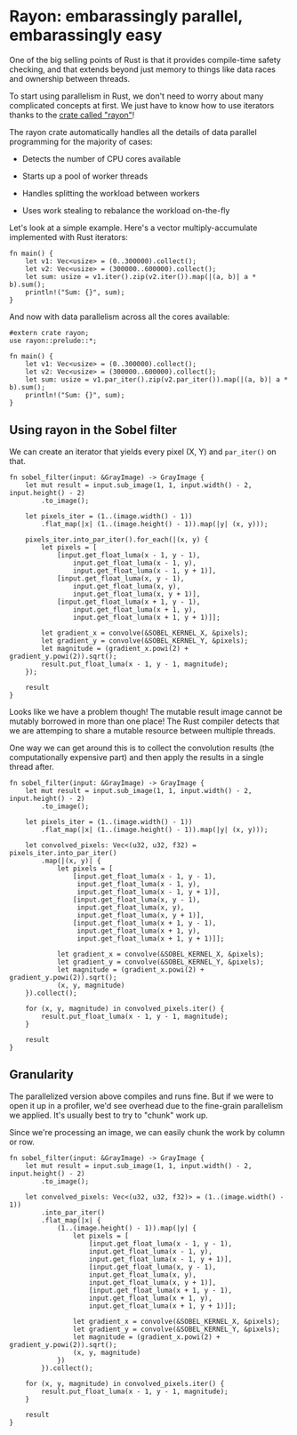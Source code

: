 # Rayon: embarassingly parallel, embarassingly easy
One of the big selling points of Rust is that it provides compile-time safety checking, and that extends beyond just memory to things like data races and ownership between threads.

To start using parallelism in Rust, we don't need to worry about many complicated concepts at first. We just have to know how to use iterators thanks to the [crate called "rayon"](https://docs.rs/rayon/1.1.0/rayon/)!

The rayon crate automatically handles all the details of data parallel programming for the majority of cases:

- Detects the number of CPU cores available

- Starts up a pool of worker threads

- Handles splitting the workload between workers

- Uses work stealing to rebalance the workload on-the-fly

Let's look at a simple example. Here's a vector multiply-accumulate implemented with Rust iterators:

```rust,ignore,mdbook-runnable
fn main() {
    let v1: Vec<usize> = (0..300000).collect();
    let v2: Vec<usize> = (300000..600000).collect();
    let sum: usize = v1.iter().zip(v2.iter()).map(|(a, b)| a * b).sum();
    println!("Sum: {}", sum);
}
```

And now with data parallelism across all the cores available:

```rust,ignore,mdbook-runnable
#extern crate rayon;
use rayon::prelude::*;

fn main() {
    let v1: Vec<usize> = (0..300000).collect();
    let v2: Vec<usize> = (300000..600000).collect();
    let sum: usize = v1.par_iter().zip(v2.par_iter()).map(|(a, b)| a * b).sum();
    println!("Sum: {}", sum);
}
```

## Using rayon in the Sobel filter
We can create an iterator that yields every pixel (X, Y) and `par_iter()` on that.

```rust,ignore
fn sobel_filter(input: &GrayImage) -> GrayImage {
    let mut result = input.sub_image(1, 1, input.width() - 2, input.height() - 2)
        .to_image();

    let pixels_iter = (1..(image.width() - 1))
        .flat_map(|x| (1..(image.height() - 1)).map(|y| (x, y)));

    pixels_iter.into_par_iter().for_each(|(x, y) {
        let pixels = [
            [input.get_float_luma(x - 1, y - 1),
                input.get_float_luma(x - 1, y),
                input.get_float_luma(x - 1, y + 1)],
            [input.get_float_luma(x, y - 1),
                input.get_float_luma(x, y),
                input.get_float_luma(x, y + 1)],
            [input.get_float_luma(x + 1, y - 1),
                input.get_float_luma(x + 1, y),
                input.get_float_luma(x + 1, y + 1)]];

        let gradient_x = convolve(&SOBEL_KERNEL_X, &pixels);
        let gradient_y = convolve(&SOBEL_KERNEL_Y, &pixels);
        let magnitude = (gradient_x.powi(2) + gradient_y.powi(2)).sqrt();
        result.put_float_luma(x - 1, y - 1, magnitude);
    });

    result
}
```

Looks like we have a problem though! The mutable result image cannot be mutably borrowed in more than one place! The Rust compiler detects that we are attemping to share a mutable resource between multiple threads.

One way we can get around this is to collect the convolution results (the computationally expensive part) and then apply the results in a single thread after.

```rust,ignore
fn sobel_filter(input: &GrayImage) -> GrayImage {
    let mut result = input.sub_image(1, 1, input.width() - 2, input.height() - 2)
        .to_image();

    let pixels_iter = (1..(image.width() - 1))
        .flat_map(|x| (1..(image.height() - 1)).map(|y| (x, y)));

    let convolved_pixels: Vec<(u32, u32, f32) = pixels_iter.into_par_iter()
        .map(|(x, y)| {
            let pixels = [
                [input.get_float_luma(x - 1, y - 1),
                 input.get_float_luma(x - 1, y),
                 input.get_float_luma(x - 1, y + 1)],
                [input.get_float_luma(x, y - 1),
                 input.get_float_luma(x, y),
                 input.get_float_luma(x, y + 1)],
                [input.get_float_luma(x + 1, y - 1),
                 input.get_float_luma(x + 1, y),
                 input.get_float_luma(x + 1, y + 1)]];

            let gradient_x = convolve(&SOBEL_KERNEL_X, &pixels);
            let gradient_y = convolve(&SOBEL_KERNEL_Y, &pixels);
            let magnitude = (gradient_x.powi(2) + gradient_y.powi(2)).sqrt();
            (x, y, magnitude)
    }).collect();

    for (x, y, magnitude) in convolved_pixels.iter() {
        result.put_float_luma(x - 1, y - 1, magnitude);
    }

    result
}
```

## Granularity
The parallelized version above compiles and runs fine. But if we were to open it up in a profiler, we'd see overhead due to the fine-grain parallelism we applied. It's usually best to try to "chunk" work up.

Since we're processing an image, we can easily chunk the work by column or row.

```rust,ignore
fn sobel_filter(input: &GrayImage) -> GrayImage {
    let mut result = input.sub_image(1, 1, input.width() - 2, input.height() - 2)
        .to_image();

    let convolved_pixels: Vec<(u32, u32, f32)> = (1..(image.width() - 1))
        .into_par_iter()
        .flat_map(|x| {
            (1..(image.height() - 1)).map(|y| {
                let pixels = [
                    [input.get_float_luma(x - 1, y - 1),
                    input.get_float_luma(x - 1, y),
                    input.get_float_luma(x - 1, y + 1)],
                    [input.get_float_luma(x, y - 1),
                    input.get_float_luma(x, y),
                    input.get_float_luma(x, y + 1)],
                    [input.get_float_luma(x + 1, y - 1),
                    input.get_float_luma(x + 1, y),
                    input.get_float_luma(x + 1, y + 1)]];

                let gradient_x = convolve(&SOBEL_KERNEL_X, &pixels);
                let gradient_y = convolve(&SOBEL_KERNEL_Y, &pixels);
                let magnitude = (gradient_x.powi(2) + gradient_y.powi(2)).sqrt();
                (x, y, magnitude)
            })
        }).collect();

    for (x, y, magnitude) in convolved_pixels.iter() {
        result.put_float_luma(x - 1, y - 1, magnitude);
    }

    result
}
```